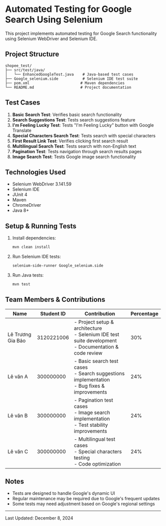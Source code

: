 # Automated Testing for Google Search Using Selenium

This project implements automated testing for Google Search functionality using Selenium WebDriver and Selenium IDE.

## Project Structure

```
shopee_test/
├── src/test/java/
│   └── EnhancedGoogleTest.java    # Java-based test cases
├── Google_selenium.side           # Selenium IDE test suite
├── pom.xml                       # Maven dependencies
└── README.md                     # Project documentation
```

## Test Cases

1. **Basic Search Test**: Verifies basic search functionality
2. **Search Suggestions Test**: Tests search suggestions feature
3. **I'm Feeling Lucky Test**: Tests "I'm Feeling Lucky" button with Google Translate
4. **Special Characters Search Test**: Tests search with special characters
5. **First Result Link Test**: Verifies clicking first search result
6. **Multilingual Search Test**: Tests search with non-English text
7. **Pagination Test**: Tests navigation through search results pages
8. **Image Search Test**: Tests Google image search functionality

## Technologies Used

- Selenium WebDriver 3.141.59
- Selenium IDE
- JUnit 4
- Maven
- ChromeDriver
- Java 8+

## Setup & Running Tests

1. Install dependencies:
   ```bash
   mvn clean install
   ```

2. Run Selenium IDE tests:
   ```bash
   selenium-side-runner Google_selenium.side
   ```

3. Run Java tests:
   ```bash
   mvn test
   ```

## Team Members & Contributions

| Name | Student ID | Contribution | Percentage |
|------|------------|--------------|------------|
| Lê Trương Gia Bảo | 3120221006 | - Project setup & architecture<br>- Selenium IDE test suite development<br>- Documentation & code review | 30% |
| Lê văn A | 300000000 | - Basic search test cases<br>- Search suggestions implementation<br>- Bug fixes & improvements | 24% |
| Lê văn B | 300000000 | - Pagination test cases<br>- Image search implementation<br>- Test stability improvements | 24% |
| Lê văn C | 300000000 | - Multilingual test cases<br>- Special characters testing<br>- Code optimization | 24% |

## Notes

- Tests are designed to handle Google's dynamic UI
- Regular maintenance may be required due to Google's frequent updates
- Some tests may need adjustment based on Google's regional settings

---
Last Updated: December 8, 2024

